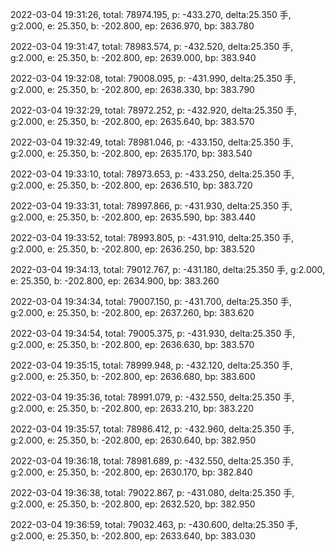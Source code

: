 2022-03-04 19:31:26, total: 78974.195, p: -433.270, delta:25.350 手, g:2.000, e: 25.350, b: -202.800, ep: 2636.970, bp: 383.780

2022-03-04 19:31:47, total: 78983.574, p: -432.520, delta:25.350 手, g:2.000, e: 25.350, b: -202.800, ep: 2639.000, bp: 383.940

2022-03-04 19:32:08, total: 79008.095, p: -431.990, delta:25.350 手, g:2.000, e: 25.350, b: -202.800, ep: 2638.330, bp: 383.790

2022-03-04 19:32:29, total: 78972.252, p: -432.920, delta:25.350 手, g:2.000, e: 25.350, b: -202.800, ep: 2635.640, bp: 383.570

2022-03-04 19:32:49, total: 78981.046, p: -433.150, delta:25.350 手, g:2.000, e: 25.350, b: -202.800, ep: 2635.170, bp: 383.540

2022-03-04 19:33:10, total: 78973.653, p: -433.250, delta:25.350 手, g:2.000, e: 25.350, b: -202.800, ep: 2636.510, bp: 383.720

2022-03-04 19:33:31, total: 78997.866, p: -431.930, delta:25.350 手, g:2.000, e: 25.350, b: -202.800, ep: 2635.590, bp: 383.440

2022-03-04 19:33:52, total: 78993.805, p: -431.910, delta:25.350 手, g:2.000, e: 25.350, b: -202.800, ep: 2636.250, bp: 383.520

2022-03-04 19:34:13, total: 79012.767, p: -431.180, delta:25.350 手, g:2.000, e: 25.350, b: -202.800, ep: 2634.900, bp: 383.260

2022-03-04 19:34:34, total: 79007.150, p: -431.700, delta:25.350 手, g:2.000, e: 25.350, b: -202.800, ep: 2637.260, bp: 383.620

2022-03-04 19:34:54, total: 79005.375, p: -431.930, delta:25.350 手, g:2.000, e: 25.350, b: -202.800, ep: 2636.630, bp: 383.570

2022-03-04 19:35:15, total: 78999.948, p: -432.120, delta:25.350 手, g:2.000, e: 25.350, b: -202.800, ep: 2636.680, bp: 383.600

2022-03-04 19:35:36, total: 78991.079, p: -432.550, delta:25.350 手, g:2.000, e: 25.350, b: -202.800, ep: 2633.210, bp: 383.220

2022-03-04 19:35:57, total: 78986.412, p: -432.960, delta:25.350 手, g:2.000, e: 25.350, b: -202.800, ep: 2630.640, bp: 382.950

2022-03-04 19:36:18, total: 78981.689, p: -432.550, delta:25.350 手, g:2.000, e: 25.350, b: -202.800, ep: 2630.170, bp: 382.840

2022-03-04 19:36:38, total: 79022.867, p: -431.080, delta:25.350 手, g:2.000, e: 25.350, b: -202.800, ep: 2632.520, bp: 382.950

2022-03-04 19:36:59, total: 79032.463, p: -430.600, delta:25.350 手, g:2.000, e: 25.350, b: -202.800, ep: 2633.640, bp: 383.030
